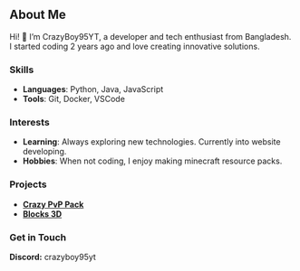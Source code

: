 ## About Me

Hi! 👋 I’m CrazyBoy95YT, a developer and tech enthusiast from Bangladesh. I started coding 2 years ago and love creating innovative solutions.

### Skills
- **Languages**: Python, Java, JavaScript
- **Tools**: Git, Docker, VSCode

### Interests
- **Learning**: Always exploring new technologies. Currently into website developing.
- **Hobbies**: When not coding, I enjoy making minecraft resource packs.

### Projects
- **[Crazy PvP Pack](https://modrinth.com/resourcepack/crazy-pvp-pack)**
- **[Blocks 3D](https://modrinth.com/resourcepack/blocks-3d/)**

### Get in Touch
**Discord:** crazyboy95yt
